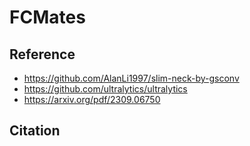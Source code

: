 # FCMates

## Reference
* https://github.com/AlanLi1997/slim-neck-by-gsconv <br/>
* https://github.com/ultralytics/ultralytics
* https://arxiv.org/pdf/2309.06750

## Citation
